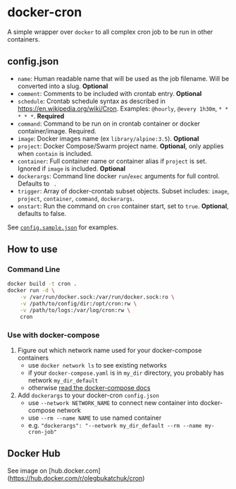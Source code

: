 # docker-cron

A simple wrapper over `docker` to all complex cron job to be run in other containers.

## config.json
- `name`: Human readable name that will be used as the job filename. Will be converted into a slug. **Optional**
- `comment`: Comments to be included with crontab entry. **Optional**
- `schedule`: Crontab schedule syntax as described in https://en.wikipedia.org/wiki/Cron. Examples: `@hourly`, `@every 1h30m`, `* * * * *`. **Required**
- `command`: Command to be run on in crontab container or docker container/image. Required.
- `image`: Docker images name (ex `library/alpine:3.5`). **Optional**
- `project`: Docker Compose/Swarm project name. **Optional**, only applies when `contain` is included.
- `container`: Full container name or container alias if `project` is set. Ignored if `image` is included. **Optional**
- `dockerargs`: Command line docker `run`/`exec` arguments for full control. Defaults to ` `.
- `trigger`: Array of docker-crontab subset objects. Subset includes: `image`, `project`, `container`, `command`, `dockerargs`.
- `onstart`: Run the command on `cron` container start, set to `true`. **Optional**, defaults to false.

See [`config.sample.json`](https://github.com/olegbukatchuk/docker-cron/blob/master/config.sample.json) for examples.

## How to use

### Command Line

```bash
docker build -t cron .
docker run -d \
    -v /var/run/docker.sock:/var/run/docker.sock:ro \
    -v /path/to/config/dir:/opt/cron:rw \
    -v /path/to/logs:/var/log/cron:rw \
    cron
```

### Use with docker-compose

1. Figure out which network name used for your docker-compose containers
	* use `docker network ls` to see existing networks
	* if your `docker-compose.yaml` is in `my_dir` directory, you probably has network `my_dir_default`
	* otherwise [read the docker-compose docs](https://docs.docker.com/compose/networking/)
2. Add `dockerargs` to your docker-cron `config.json`
	* use `--network NETWORK_NAME` to connect new container into docker-compose network
	* use `--rm --name NAME` to use named container
	* e.g. `"dockerargs": "--network my_dir_default --rm --name my-cron-job"`

## Docker Hub

See image on [hub.docker.com] (https://hub.docker.com/r/olegbukatchuk/cron)
